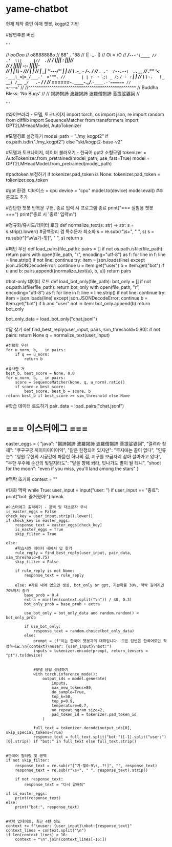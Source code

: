 # yame-chatbot
현재 제작 중인 야매 챗봇, kogpt2 기반

#답변추론 버전

'''

//                     _ooOoo_
//                    o8888888o
//                    88" . "88
//                    (| -_- |)
//                    O\  =  /O
//                 ____/`---'\____
//               .'  \\|     |//  `.
//              /  \\|||  :  |||//  \
//             /  _||||| -:- |||||-  \
//             |   | \\\  -  /// |   |
//             | \_|  ''\---/''  |   |
//             \  .-\__  `-`  ___/-. /
//           ___`. .'  /--.--\  `. . __
//        ."" '<  `.___\_<|>_/___.'  >'"".
//       | | :  `- \`.;`\ _ /`;.`/ - ` : | |
//       \  \ `-.   \_ __\ /__ _/   .-` /  /
//  ======`-.____`-.___\_____/___.-`____.-'======
//                     `=---='
//
//^^^^^^^^^^^^^^^^^^^^^^^^^^^^^^^^^^^^^^^^^^^^^^^^^^^
//             Buddha Bless:  'No Bugs'
//
//        揭諦揭諦 波羅揭諦 波羅僧揭諦 菩提娑婆訶
//

'''


#라이브러리 - 모델, 토크나이저
import torch, os
import json, re
import random
from difflib import SequenceMatcher 
from transformers import GPT2LMHeadModel, AutoTokenizer



#모델경로 설정하기
model_path = "./my_kogpt2" if os.path.isdir("./my_kogpt2") else "skt/kogpt2-base-v2"

#모델과 토크나이저, 데이터 불러오기 - 한국어 gpt2 소형모델
tokenizer = AutoTokenizer.from_pretrained(model_path, use_fast=True)
model = GPT2LMHeadModel.from_pretrained(model_path)

#padtoken 보정하기
if tokenizer.pad_token is None:
    tokenizer.pad_token = tokenizer.eos_token

#gpt 환경: 디바이스 = cpu
device = "cpu"
model.to(device)
model.eval() #추론모드 추가


#간단한 챗봇 반복문 구현, 종료 입력 시 프로그램 종료
print("=== 실험용 챗봇 ===")
print("종료 시 '종료' 입력\n")


#정규화/유사도/데이터 로딩
def normalize_text(s: str) -> str:
    s = s.strip().lower() #공백정리 겸 특수문자 최소화
    s = re.sub(r"\s+", " ", s)
    s = re.sub(r"[^\w\s가-힣]", " ", s)
    return s


#패턴 우선
def load_pairs(file_path):
    pairs = []
    if not os.path.isfile(file_path):
        return pairs
    with open(file_path, "r", encoding="utf-8") as f:
        for line in f:
            line = line.strip()
            if not line:
                continue
            try:
                item = json.loads(line)
            except json.JSONDecodeError:
                continue
            u = item.get("user")
            b = item.get("bot")
            if u and b:
                pairs.append((normalize_text(u), b, u))
    return pairs

#bot-only 데이터 로드
def load_bot_only(file_path):
    bot_only = []
    if not os.path.isfile(file_path):
        return bot_only
    with open(file_path, "r", encoding="utf-8") as f:
        for line in f:
            line = line.strip()
            if not line:
                continue
            try:
                item = json.loads(line)
            except json.JSONDecodeError:
                continue
            b = item.get("bot")
            if b and "user" not in item:
                bot_only.append(b)
    return bot_only

bot_only_data = load_bot_only("chat.jsonl")

#답 찾기
def find_best_reply(user_input, pairs, sim_threshold=0.80):
    if not pairs:
        return None
    q = normalize_text(user_input)

    #정확함 우선
    for u_norm, b, _ in pairs:
        if q == u_norm:
            return b

    #유사한 거
    best_b, best_score = None, 0.0
    for u_norm, b, _ in pairs:
        score = SequenceMatcher(None, q, u_norm).ratio()
        if score > best_score:
            best_score, best_b = score, b
    return best_b if best_score >= sim_threshold else None


#학습 데이터 로드하기
pair_data = load_pairs("chat.jsonl")


# === 이스터에그 ===
easter_eggs = {
    "java": "揭諦揭諦 波羅揭諦 波羅僧揭諦 菩提娑婆訶",
    "열려라 참깨": "쿠구구궁 끼이이이이이익",
    "앎은 한정되어 있지만": "무지에는 끝이 없다",
    "인류는": "영원 무한의 시공간에 파묻힌 하나의 점, 지구를 보금자리 삼아 살아가고 있다",
    "무한 우주에 순간의 빛일지라도": "달을 향해 쏴라, 빗나가도 별이 될 테니",
    "shoot for the moon": "even if you miss, you'll land among the stars"
}


#맥락 초기화
context = ""


#대화 맥락
while True:
    user_input = input("user: ")
    if user_input == "종료":
        print("bot: 즐거웠어!")
        break

    #이스터에그 출력하기 - 공백 및 대소문자 무시
    is_easter_eggs = False
    check_key = user_input.strip().lower()
    if check_key in easter_eggs:
        response_text = easter_eggs[check_key]
        is_easter_eggs = True
        skip_filter = True

    else:
        #학습시킨 데이터 내에서 답 찾기
        rule_reply = find_best_reply(user_input, pair_data, sim_threshold=0.75)
        skip_filter = False

        if rule_reply is not None:
            response_text = rule_reply

        else: #자료 내에 없으면 생성, bot_only or gpt, 기본확률 30%, 맥락 길어지면 70%까지 증가
            base_prob = 0.4
            extra = min(len(context.split("\n")) / 40, 0.3)
            bot_only_prob = base_prob + extra

            use_bot_only = bot_only_data and random.random() < bot_only_prob

            if use_bot_only:
                response_text = random.choice(bot_only_data)
            else:
                prompt = (f"이는 한국어 챗봇과의 대화입니다. 모든 답변은 한국어로만 작성하세요.\n{context}\nuser: {user_input}\nbot:")
                inputs = tokenizer.encode(prompt, return_tensors = "pt").to(device)


                #모델 응답 생성하기
                with torch.inference_mode():
                    output_ids = model.generate(
                        inputs,
                        max_new_tokens=80,
                        do_sample=True,
                        top_k=50,
                        top_p=0.9,
                        temperature=0.7,
                        no_repeat_ngram_size=2,
                        pad_token_id = tokenizer.pad_token_id
                    )

                full_text = tokenizer.decode(output_ids[0], skip_special_tokens=True)
                response_text = full_text.split("bot:")[-1].split("user:")[0].strip() if "bot:" in full_text else full_text.strip()


    #한국어 필터링 및 공백
    if not skip_filter:
        response_text = re.sub(r"[^가-힣0-9\s,.?!]", "", response_text)
        response_text = re.sub(r"\s+", " ", response_text).strip()

        if not response_text:
            response_text = "다시 말해줘"

    if is_easter_eggs:
        print(response_text)
    else:
        print("bot:", response_text)


    #맥락 업데이트, 최근 4턴 정도
    context += f"\nuser: {user_input}\nbot:{response_text}"
    context_lines = context.split("\n")
    if len(context_lines) > 16:
        context = "\n".join(context_lines[-16:])
